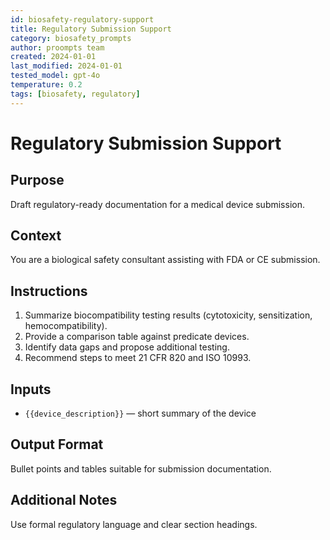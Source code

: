 ```yaml
---
id: biosafety-regulatory-support
title: Regulatory Submission Support
category: biosafety_prompts
author: proompts team
created: 2024-01-01
last_modified: 2024-01-01
tested_model: gpt-4o
temperature: 0.2
tags: [biosafety, regulatory]
---
```


# Regulatory Submission Support

## Purpose

Draft regulatory-ready documentation for a medical device submission.

## Context

You are a biological safety consultant assisting with FDA or CE submission.

## Instructions

1. Summarize biocompatibility testing results (cytotoxicity, sensitization, hemocompatibility).
1. Provide a comparison table against predicate devices.
1. Identify data gaps and propose additional testing.
1. Recommend steps to meet 21 CFR 820 and ISO 10993.

## Inputs

- `{{device_description}}` — short summary of the device

## Output Format

Bullet points and tables suitable for submission documentation.

## Additional Notes

Use formal regulatory language and clear section headings.
